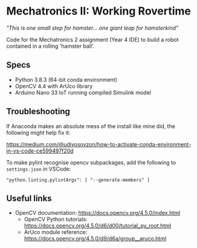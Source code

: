 # Mechatronics II: Working Rovertime

_"This is one small step for hamster... one giant leap for hamsterkind"_

Code for the Mechatronics 2 assignment (Year 4 IDE) to build a robot contained in a rolling 'hamster ball'.

## Specs

- Python 3.8.3 (64-bit conda environment)
- OpenCV 4.4 with ArUco library
- Arduino Nano 33 IoT running compiled Simulink model

## Troubleshooting

If Anaconda makes an absolute mess of the install like mine did, the following might help fix it:

https://medium.com/@udiyosovzon/how-to-activate-conda-environment-in-vs-code-ce599497f20d

To make pylint recognise opencv subpackages, add the following to `settings.json` in VSCode:
```
"python.linting.pylintArgs": [ "--generate-members" ]
```

## Useful links

- OpenCV documentation: https://docs.opencv.org/4.5.0/index.html
  - OpenCV Python tutorials: https://docs.opencv.org/4.5.0/d6/d00/tutorial_py_root.html
  - ArUco module reference: https://docs.opencv.org/4.5.0/d9/d6a/group__aruco.html
